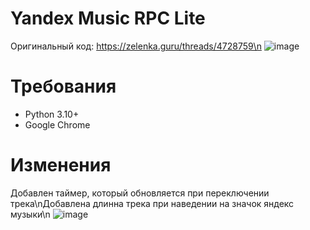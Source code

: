 # Yandex Music RPC Lite
Оригинальный код: https://zelenka.guru/threads/4728759\n
![image](https://github.com/Soto4ka37/Yandex-Music-RPC-Lite/assets/62742200/a8c4a770-993b-4f6b-ae7f-352ad1153ef1)

# Требования
- Python 3.10+
- Google Chrome

# Изменения
Добавлен таймер, который обновляется при переключении трека\nДобавлена длинна трека при наведении на значок яндекс музыки\n
![image](https://github.com/Soto4ka37/Yandex-Music-RPC-Lite/assets/62742200/37db2407-99f3-4104-a74b-2f7da04825da)
